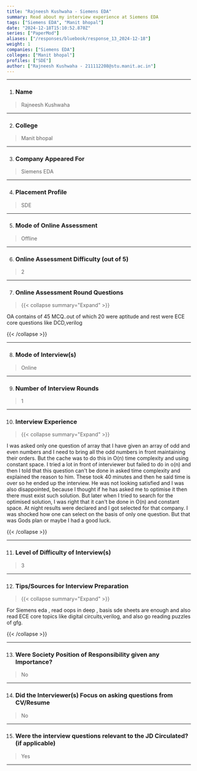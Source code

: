 ```yaml
---
title: "Rajneesh Kushwaha - Siemens EDA"
summary: Read about my interview experience at Siemens EDA
tags: ["Siemens EDA", "Manit bhopal"]
date: "2024-12-18T15:10:52.870Z"
series: ["PaperMod"]
aliases: ["/responses/bluebook/response_13_2024-12-18"]
weight: 1
companies: ["Siemens EDA"]
colleges: ["Manit bhopal"]
profiles: ["SDE"]
author: ["Rajneesh Kushwaha - 211112208@stu.manit.ac.in"]
---
```

---
1. ### Name

> Rajneesh Kushwaha 

---

2. ### College

> Manit bhopal

---

3. ### Company Appeared For

> Siemens EDA

---

4. ### Placement Profile

> SDE

---

5. ### Mode of Online Assessment

> Offline

---

6. ### Online Assessment Difficulty (out of 5)

> 2

---

7. ### Online Assessment Round Questions

> {{< collapse summary="Expand" >}}

OA contains of 45 MCQ..out of which 20 were aptitude and rest were ECE core questions like DCD,verilog

{{< /collapse >}}

---

8. ### Mode of Interview(s)

> Online

---

9. ### Number of Interview Rounds

> 1

---

10. ### Interview Experience

> {{< collapse summary="Expand" >}}

I was asked only one question of array that I have given an array of odd and even numbers and I need to bring all the odd numbers in front maintaining their orders. But the cache was to do this in O(n) time complexity and using constant space. I tried a lot in front of interviewer but failed to do in o(n) and then I told that this question can't be done in asked time complexity and explained the reason to him. These took 40 minutes and then he said time is over so he ended up the interview. He was not looking satisfied and I was also disappointed, because I thought if he has asked me to optimise it then there must exist such solution. But later when I tried to search for the optimised solution, I was right that it can't be done in O(n) and constant space. At night results were declared and I got selected for that company. I was shocked how one can select on the basis of only one question. But that was Gods plan or maybe I had a good luck.

{{< /collapse >}}

---

11. ### Level of Difficulty of Interview(s)

> 3

---

12. ### Tips/Sources for Interview Preparation

> {{< collapse summary="Expand" >}}

For Siemens eda , read oops in deep , basis sde sheets are enough and also read ECE core topics like digital circuits,verilog, and also go reading puzzles of gfg.

{{< /collapse >}}

---

13. ### Were Society Position of Responsibility given any Importance?

> No

---

14. ### Did the Interviewer(s) Focus on asking questions from CV/Resume

> No

---

15. ### Were the interview questions relevant to the JD Circulated? (if applicable)

> Yes

---

